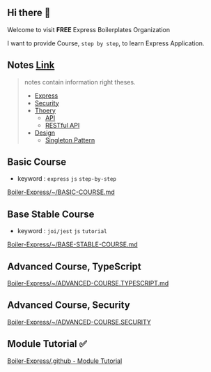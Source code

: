 ## Hi there 👋

Welcome to visit **FREE** Express Boilerplates Organization

I want to provide Course, `step by step`, to learn Express Application.

## Notes [Link](https://github.com/Boiler-Express/.github/tree/main/notes)

> notes contain information right theses.
> 
> - [Express](https://github.com/Boiler-Express/.github/tree/main/notes/express)
> - [Security](https://github.com/Boiler-Express/.github/tree/main/notes/security)
> - [Thoery](https://github.com/Boiler-Express/.github/tree/main/notes/theory)
>   - [API](https://github.com/Boiler-Express/.github/blob/main/notes/theory/API.md)
>   - [RESTful API](https://github.com/Boiler-Express/.github/blob/main/notes/theory/RESTFUL-API.md)
> - [Design](https://github.com/Boiler-Express/.github/tree/main/notes/design)
>   - [Singleton Pattern](https://github.com/Boiler-Express/.github/tree/main/notes/design/SINGLETON.md)



## Basic Course

- keyword :  `express` `js` `step-by-step`

[Boiler-Express/~/BASIC-COURSE.md](https://github.com/Boiler-Express/.github/blob/main/profile/BASIC-COURSE.md)

## Base Stable Course 

- keyword : `joi/jest` `js` `tutorial`

[Boiler-Express/~/BASE-STABLE-COURSE.md](https://github.com/Boiler-Express/.github/blob/main/profile/BASE-STABLE-COURSE.md)

## Advanced Course, TypeScript

[Boiler-Express/~/ADVANCED-COURSE.TYPESCRIPT.md](https://github.com/Boiler-Express/.github/blob/main/profile/ADVANCED-COURSE.TYPESCRIPT.md)

## Advanced Course, Security

[Boiler-Express/~/ADVANCED-COURSE.SECURITY](https://github.com/Boiler-Express/.github/blob/main/profile/ADVANCED-COURSE.SECURITY.md)

## Module Tutorial ✅

[Boiler-Express/.github - Module Tutorial](./MODULE_TUTORIAL.md)
